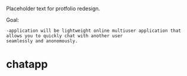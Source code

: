 Placeholder text for protfolio redesign.

Goal:

    -application will be lightweight online multiuser application that allows you to quickly chat with another user
    seamlessly and anonomously.
    
# chatapp
